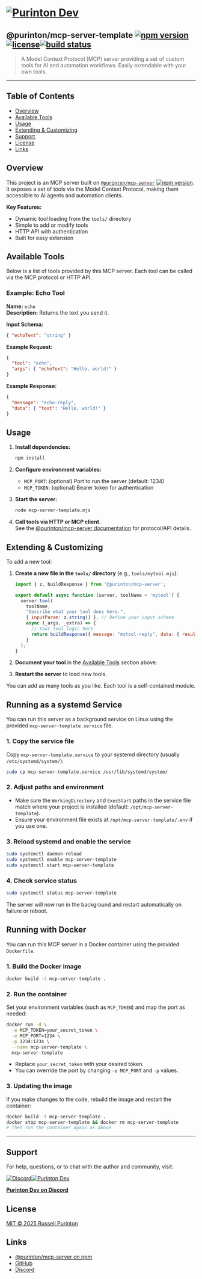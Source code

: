 # [![Purinton Dev](https://purinton.us/logos/brand.png)](https://discord.gg/QSBxQnX7PF)

## @purinton/mcp-server-template [![npm version](https://img.shields.io/npm/v/@purinton/mcp-server-template.svg)](https://www.npmjs.com/package/@purinton/mcp-server-template)[![license](https://img.shields.io/github/license/purinton/mcp-server-template.svg)](LICENSE)[![build status](https://github.com/purinton/mcp-server-template/actions/workflows/nodejs.yml/badge.svg)](https://github.com/purinton/mcp-server-template/actions)

> A Model Context Protocol (MCP) server providing a set of custom tools for AI and automation workflows. Easily extendable with your own tools.

---

## Table of Contents

- [Overview](#overview)
- [Available Tools](#available-tools)
- [Usage](#usage)
- [Extending & Customizing](#extending--customizing)
- [Support](#support)
- [License](#license)
- [Links](#links)

## Overview

This project is an MCP server built on [`@purinton/mcp-server`](https://www.npmjs.com/package/@purinton/mcp-server) [![npm version](https://img.shields.io/npm/v/@purinton/mcp-server-template.svg)](https://www.npmjs.com/package/@purinton/mcp-server-template). It exposes a set of tools via the Model Context Protocol, making them accessible to AI agents and automation clients.

**Key Features:**

- Dynamic tool loading from the `tools/` directory
- Simple to add or modify tools
- HTTP API with authentication
- Built for easy extension

## Available Tools

Below is a list of tools provided by this MCP server. Each tool can be called via the MCP protocol or HTTP API.

### Example: Echo Tool

**Name:** `echo`  
**Description:** Returns the text you send it.

**Input Schema:**

```json
{ "echoText": "string" }
```

**Example Request:**

```json
{
  "tool": "echo",
  "args": { "echoText": "Hello, world!" }
}
```

**Example Response:**

```json
{
  "message": "echo-reply",
  "data": { "text": "Hello, world!" }
}
```

<!--
Repeat the above block for each tool you add.
Document: tool name, description, input schema, example request/response.
-->

## Usage

1. **Install dependencies:**

   ```bash
   npm install
   ```

2. **Configure environment variables:**
   - `MCP_PORT`: (optional) Port to run the server (default: 1234)
   - `MCP_TOKEN`: (optional) Bearer token for authentication

3. **Start the server:**

   ```bash
   node mcp-server-template.mjs
   ```

4. **Call tools via HTTP or MCP client.**  
   See the [@purinton/mcp-server documentation](https://www.npmjs.com/package/@purinton/mcp-server) for protocol/API details.

## Extending & Customizing

To add a new tool:

1. **Create a new file in the `tools/` directory** (e.g., `tools/mytool.mjs`):

   ```js
   import { z, buildResponse } from '@purinton/mcp-server';

   export default async function (server, toolName = 'mytool') {
     server.tool(
       toolName,
       "Describe what your tool does here.",
       { inputParam: z.string() }, // Define your input schema
       async (_args, _extra) => {
         // Your tool logic here
         return buildResponse({ message: "mytool-reply", data: { result: "..." } });
       }
     );
   }
   ```

2. **Document your tool** in the [Available Tools](#available-tools) section above.

3. **Restart the server** to load new tools.

You can add as many tools as you like. Each tool is a self-contained module.

## Running as a systemd Service

You can run this server as a background service on Linux using the provided `mcp-server-template.service` file.

### 1. Copy the service file

Copy `mcp-server-template.service` to your systemd directory (usually `/etc/systemd/system/`):

```bash
sudo cp mcp-server-template.service /usr/lib/systemd/system/
```

### 2. Adjust paths and environment

- Make sure the `WorkingDirectory` and `ExecStart` paths in the service file match where your project is installed (default: `/opt/mcp-server-template`).
- Ensure your environment file exists at `/opt/mcp-server-template/.env` if you use one.

### 3. Reload systemd and enable the service

```bash
sudo systemctl daemon-reload
sudo systemctl enable mcp-server-template
sudo systemctl start mcp-server-template
```

### 4. Check service status

```bash
sudo systemctl status mcp-server-template
```

The server will now run in the background and restart automatically on failure or reboot.

## Running with Docker

You can run this MCP server in a Docker container using the provided `Dockerfile`.

### 1. Build the Docker image

```bash
docker build -t mcp-server-template .
```

### 2. Run the container

Set your environment variables (such as `MCP_TOKEN`) and map the port as needed:

```bash
docker run -d \
  -e MCP_TOKEN=your_secret_token \
  -e MCP_PORT=1234 \
  -p 1234:1234 \
  --name mcp-server-template \
  mcp-server-template
```

- Replace `your_secret_token` with your desired token.
- You can override the port by changing `-e MCP_PORT` and `-p` values.

### 3. Updating the image

If you make changes to the code, rebuild the image and restart the container:

```bash
docker build -t mcp-server-template .
docker stop mcp-server-template && docker rm mcp-server-template
# Then run the container again as above
```

---

## Support

For help, questions, or to chat with the author and community, visit:

[![Discord](https://purinton.us/logos/discord_96.png)](https://discord.gg/QSBxQnX7PF)[![Purinton Dev](https://purinton.us/logos/purinton_96.png)](https://discord.gg/QSBxQnX7PF)

**[Purinton Dev on Discord](https://discord.gg/QSBxQnX7PF)**

## License

[MIT © 2025 Russell Purinton](LICENSE)

## Links

- [@purinton/mcp-server on npm](https://www.npmjs.com/package/@purinton/mcp-server)
- [GitHub](https://github.com/purinton/mcp-server)
- [Discord](https://discord.gg/QSBxQnX7PF)
